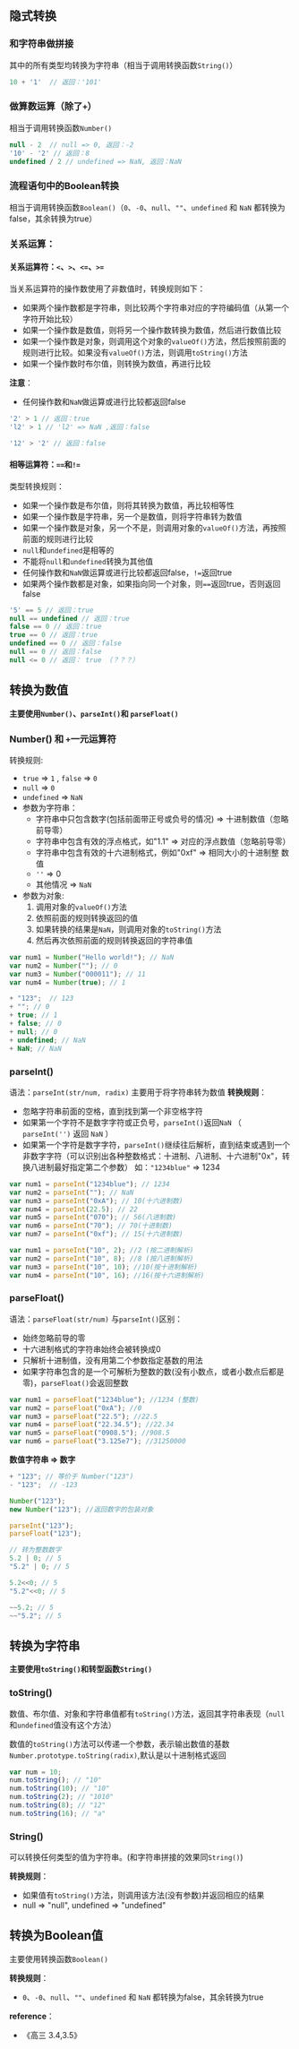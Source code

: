 ## 隐式转换
### 和字符串做拼接
其中的所有类型均转换为字符串（相当于调用转换函数`String()`）

```js
10 + '1'  // 返回：'101'
```

### 做算数运算（除了`+`）
相当于调用转换函数`Number()`

```js
null - 2  // null => 0, 返回：-2
'10' - '2' // 返回：8
undefined / 2 // undefined => NaN, 返回：NaN
```

### 流程语句中的Boolean转换
相当于调用转换函数`Boolean()`（`0`、`-0`、`null`、`""`、`undefined` 和 `NaN` 都转换为false，其余转换为true）

### 关系运算：
#### 关系运算符：`<`、`>`、`<=`、`>=`
当关系运算符的操作数使用了非数值时，转换规则如下：
- 如果两个操作数都是字符串，则比较两个字符串对应的字符编码值（从第一个字符开始比较）
- 如果一个操作数是数值，则将另一个操作数转换为数值，然后进行数值比较
- 如果一个操作数是对象，则调用这个对象的`valueOf()`方法，然后按照前面的规则进行比较。如果没有`valueOf()`方法，则调用`toString()`方法
- 如果一个操作数时布尔值，则转换为数值，再进行比较

**注意**：
- 任何操作数和`NaN`做运算或进行比较都返回false

```js
'2' > 1 // 返回：true
'l2' > 1 // 'l2' => NaN ,返回：false

'12' > '2' // 返回：false
```
#### 相等运算符：`==`和`!=`
类型转换规则：
- 如果一个操作数是布尔值，则将其转换为数值，再比较相等性
- 如果一个操作数是字符串，另一个是数值，则将字符串转为数值
- 如果一个操作数是对象，另一个不是，则调用对象的`valueOf()`方法，再按照前面的规则进行比较
- `null`和`undefined`是相等的
- 不能将`null`和`undefined`转换为其他值
- 任何操作数和`NaN`做运算或进行比较都返回false，`!=`返回true
- 如果两个操作数都是对象，如果指向同一个对象，则`==`返回true，否则返回false

```js
'5' == 5 // 返回：true
null == undefined // 返回：true
false == 0 // 返回：true
true == 0 // 返回：true
undefined == 0 // 返回：false
null == 0 // 返回：false
null <= 0 // 返回： true （？？？）
```

## 转换为数值
**主要使用`Number()`、`parseInt()`和 `parseFloat()`**

### Number() 和 `+`一元运算符
转换规则:
- `true` => `1` , `false` => `0`
- `null` => `0`
- `undefined` => `NaN`
- 参数为字符串：
    - 字符串中只包含数字(包括前面带正号或负号的情况) => 十进制数值（忽略前导零）
    - 字符串中包含有效的浮点格式，如"1.1" => 对应的浮点数值（忽略前导零）
    - 字符串中包含有效的十六进制格式，例如"0xf" => 相同大小的十进制整 数值
    - `''` => 0
    - 其他情况 => `NaN`
- 参数为对象:
    1. 调用对象的`valueOf()`方法
    2. 依照前面的规则转换返回的值
    3. 如果转换的结果是`NaN`，则调用对象的`toString()`方法
    4. 然后再次依照前面的规则转换返回的字符串值

```js
var num1 = Number("Hello world!"); // NaN
var num2 = Number(""); // 0
var num3 = Number("000011"); // 11
var num4 = Number(true); // 1

+ "123";  // 123
+ ""; // 0
+ true; // 1
+ false; // 0
+ null; // 0
+ undefined; // NaN
+ NaN; // NaN
```

### parseInt()
语法：`parseInt(str/num, radix)`
主要用于将字符串转为数值
**转换规则**：
- 忽略字符串前面的空格，直到找到第一个非空格字符
- 如果第一个字符不是数字字符或正负号，`parseInt()`返回`NaN` （ `parseInt('')` 返回 `NaN` ）
- 如果第一个字符是数字字符，`parseInt()`继续往后解析，直到结束或遇到一个非数字字符（可以识别出各种整数格式：十进制、八进制、十六进制"0x"，转换八进制最好指定第二个参数） 如：`"1234blue"` => 1234

```js
var num1 = parseInt("1234blue"); // 1234
var num2 = parseInt(""); // NaN
var num3 = parseInt("0xA"); // 10(十六进制数)
var num4 = parseInt(22.5); // 22
var num5 = parseInt("070"); // 56(八进制数)
var num6 = parseInt("70"); // 70(十进制数)
var num7 = parseInt("0xf"); // 15(十六进制数)
```
```js
var num1 = parseInt("10", 2); //2 (按二进制解析)
var num2 = parseInt("10", 8); //8 (按八进制解析)
var num3 = parseInt("10", 10); //10(按十进制解析)
var num4 = parseInt("10", 16); //16(按十六进制解析)
```
### parseFloat()
语法：`parseFloat(str/num)`
与`parseInt()`区别：
- 始终忽略前导的零
- 十六进制格式的字符串始终会被转换成0
- 只解析十进制值，没有用第二个参数指定基数的用法
- 如果字符串包含的是一个可解析为整数的数(没有小数点，或者小数点后都是零)，`parseFloat()`会返回整数

```js
var num1 = parseFloat("1234blue"); //1234 (整数)
var num2 = parseFloat("0xA"); //0
var num3 = parseFloat("22.5"); //22.5
var num4 = parseFloat("22.34.5"); //22.34
var num5 = parseFloat("0908.5"); //908.5
var num6 = parseFloat("3.125e7"); //31250000
```

**数值字符串 => 数字**
```js
+ "123"; // 等价于 Number("123")
- "123";  // -123

Number("123");
new Number("123"); //返回数字的包装对象

parseInt("123");
parseFloat("123");

// 转为整数数字
5.2 | 0; // 5
"5.2" | 0; // 5

5.2<<0; // 5
"5.2"<<0; // 5

~~5.2; // 5
~~"5.2"; // 5
```

## 转换为字符串
**主要使用`toString()`和转型函数`String()`**

### toString()

数值、布尔值、对象和字符串值都有`toString()`方法，返回其字符串表现（`null`和`undefined`值没有这个方法）

数值的`toString()`方法可以传递一个参数，表示输出数值的基数
`Number.prototype.toString(radix)`,默认是以十进制格式返回

```js
var num = 10;
num.toString(); // "10"
num.toString(10); // "10"
num.toString(2); // "1010"
num.toString(8); // "12"
num.toString(16); // "a"
```

### String()
可以转换任何类型的值为字符串。(和字符串拼接的效果同`String()`)

**转换规则**：
- 如果值有`toString()`方法，则调用该方法(没有参数)并返回相应的结果
- null => "null", undefined => "undefined"

## 转换为Boolean值
主要使用转换函数`Boolean()`

**转换规则**：
- `0`、`-0`、`null`、`""`、`undefined` 和 `NaN` 都转换为false，其余转换为true

**reference**：
- 《高三 3.4,3.5》
